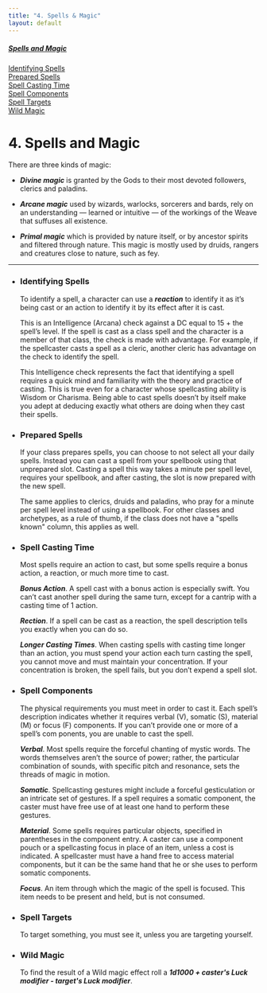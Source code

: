 ```yaml
---
title: "4. Spells & Magic"
layout: default
---
```


<div class="toc">

##### <a href="#internal-magic">Spells and Magic</a>
<a href="#internal-IdentifyingSpells">Identifying Spells</a><br/>
<a href="#internal-PreparedSpells">Prepared Spells</a><br/>
<a href="#internal-SpellCastingTime">Spell Casting Time</a><br/>
<a href="#internal-SpellComponents">Spell Components</a><br/>
<a href="#internal-SpellTargets">Spell Targets</a><br/>
<a href="#internal-WildMagic">Wild Magic</a><br/>

</div>


# <a class="internal-link" name="internal-magic">4. Spells and Magic</a>

There are three kinds of magic:

<div class="columnsthree">

-   <div class="descriptive">

    ***Divine magic*** is granted by the Gods to their most devoted followers, clerics and paladins.

    </div>

-   <div class="descriptive">

    ***Arcane magic*** used by wizards, warlocks, sorcerers and bards, rely on an understanding — learned or intuitive — of the workings of the Weave that suffuses all existence.

    </div>

-   <div class="descriptive">

    ***Primal magic*** which is provided by nature itself, or by ancestor spirits and filtered through nature. This magic is mostly used by druids, rangers and creatures close to nature, such as fey.

    </div>

</div>

<hr>

<div class="columnsthree">

-   ### <a class="internal-link" name="internal-IdentifyingSpells">Identifying Spells</a>
    To identify a spell, a character can use a ***reaction*** to identify it as it’s being cast or  an action to identify it by its effect after it is cast.

    This is an Intelligence (Arcana) check against a DC equal to 15 + the spell’s level. If the spell is cast as a class spell and the character is a member of that class, the check is made with advantage. For example, if the spellcaster casts a spell as a cleric, another cleric has advantage on the check to identify the spell.

    This Intelligence check represents the fact that identifying a spell requires a quick mind and familiarity with the theory and practice of casting. This is true even for a character whose spellcasting ability is Wisdom or Charisma. Being able to cast spells doesn’t by itself make you adept at deducing exactly what others are doing when they cast their spells.

-   ### <a class="internal-link" name="internal-PreparedSpells">Prepared Spells</a>
    If your class prepares spells, you can choose to not select all your daily spells. Instead you can cast a spell from your spellbook using that unprepared slot. Casting a spell this way takes a minute per spell level, requires your spellbook, and after casting, the slot is now prepared with the new spell.

    The same applies to clerics, druids and paladins, who pray for a minute per spell level instead of using a spellbook. For other classes and archetypes, as a rule of thumb, if the class does not have a "spells known" column, this applies as well.

-   ### <a class="internal-link" name="internal-SpellCastingTime">Spell Casting Time</a>
    Most spells require an action to cast, but some spells require a bonus action, a reaction, or much more time to cast.

    ***Bonus Action***. A spell cast with a bonus action is especially swift. You can’t cast another spell during the same turn, except for a cantrip with a casting time of 1 action.

    ***Rection***. If a spell can be cast as a reaction, the spell description tells you exactly when you can do so.

    ***Longer Casting Times***. When casting spells with casting time longer than an action, you must spend your action each turn casting the spell, you cannot move and must maintain your concentration. If your concentration is broken, the spell fails, but you don’t expend a spell slot.

-   ### <a class="internal-link" name="internal-SpellComponents">Spell Components</a>
    The physical requirements you must meet in order to cast it. Each spell’s description indicates whether it requires verbal (V), somatic (S), material (M) or focus (F) components. If you can’t provide one or more of a spell’s com ponents, you are unable to cast the spell.

    ***Verbal***. Most spells require the forceful chanting of mystic words. The words themselves aren’t the source of power; rather, the particular combination of sounds, with specific pitch and resonance, sets the threads of magic in motion.

    ***Somatic***. Spellcasting gestures might include a forceful gesticulation or an intricate set of gestures. If a spell requires a somatic component, the caster must have free use of at least one hand to perform these gestures.

    ***Material***. Some spells requires particular objects, specified in parentheses in the component entry. A caster can use a component pouch or a spellcasting focus in place of an item, unless a cost is indicated. A spellcaster must have a hand free to access material components, but it can be the same hand that he or she uses to perform somatic components.

    ***Focus***. An item through which the magic of the spell is focused. This item needs to be present and held, but is not consumed.

-   ### <a class="internal-link" name="internal-SpellTargets">Spell Targets</a>
    To target something, you must see it, unless you are targeting yourself.

-   ### <a class="internal-link" name="internal-WildMagic">Wild Magic</a>
    To find the result of a Wild magic effect roll a ***1d1000 + caster's Luck modifier - target's Luck modifier***.

</div>

